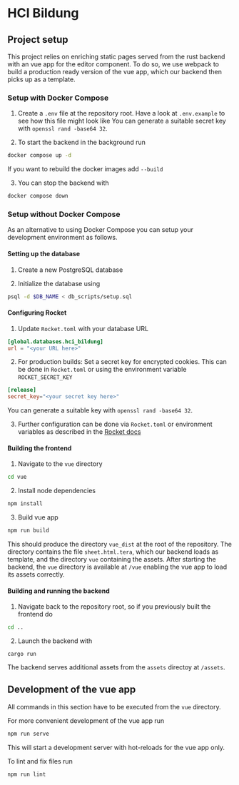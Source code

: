 # HCI Bildung

## Project setup

This project relies on enriching static pages served from the rust backend with an vue app for the editor component. To do so, we use webpack to build a production ready version of the vue app, which our backend then picks up as a template.

### Setup with Docker Compose

1. Create a `.env` file at the repository root. Have a look at `.env.example` to see how this file might look like
You can generate a suitable secret key with `openssl rand -base64 32`.

2. To start the backend in the background run

```bash
docker compose up -d
```

If you want to rebuild the docker images add `--build`

3. You can stop the backend with

```bash
docker compose down
```

### Setup without Docker Compose

As an alternative to using Docker Compose you can setup your development environment as follows.

#### Setting up the database

1. Create a new PostgreSQL database

2. Initialize the database using

```bash
psql -d $DB_NAME < db_scripts/setup.sql
```

#### Configuring Rocket

1. Update `Rocket.toml` with your database URL

```toml
[global.databases.hci_bildung]
url = "<your URL here>"
```

2. For production builds: Set a secret key for encrypted cookies. This can be done in `Rocket.toml` or using the environment variable `ROCKET_SECRET_KEY`

```toml
[release]
secret_key="<your secret key here>"
```

You can generate a suitable key with `openssl rand -base64 32`.

3. Further configuration can be done via `Rocket.toml` or environment variables as described in the [Rocket docs](https://rocket.rs/v0.5-rc/guide/configuration/#configuration)

#### Building the frontend

1. Navigate to the `vue` directory

```bash
cd vue
```

2. Install node dependencies

```bash
npm install
```

3. Build vue app

```bash
npm run build
```

This should produce the directory `vue_dist` at the root of the repository.
The directory contains the file `sheet.html.tera`, which our backend loads as template, and the directory `vue` containing the assets.
After starting the backend, the `vue` directory is available at `/vue` enabling the vue app to load its assets correctly.

#### Building and running the backend

1. Navigate back to the repository root, so if you previously built the frontend do

```bash
cd ..
```

2. Launch the backend with

```
cargo run
```

The backend serves additional assets from the `assets` directoy at `/assets`.

## Development of the vue app

All commands in this section have to be executed from the `vue` directory.

For more convenient development of the vue app run

```bash
npm run serve
```

This will start a development server with hot-reloads for the vue app only.

To lint and fix files run

```bash
npm run lint
```
